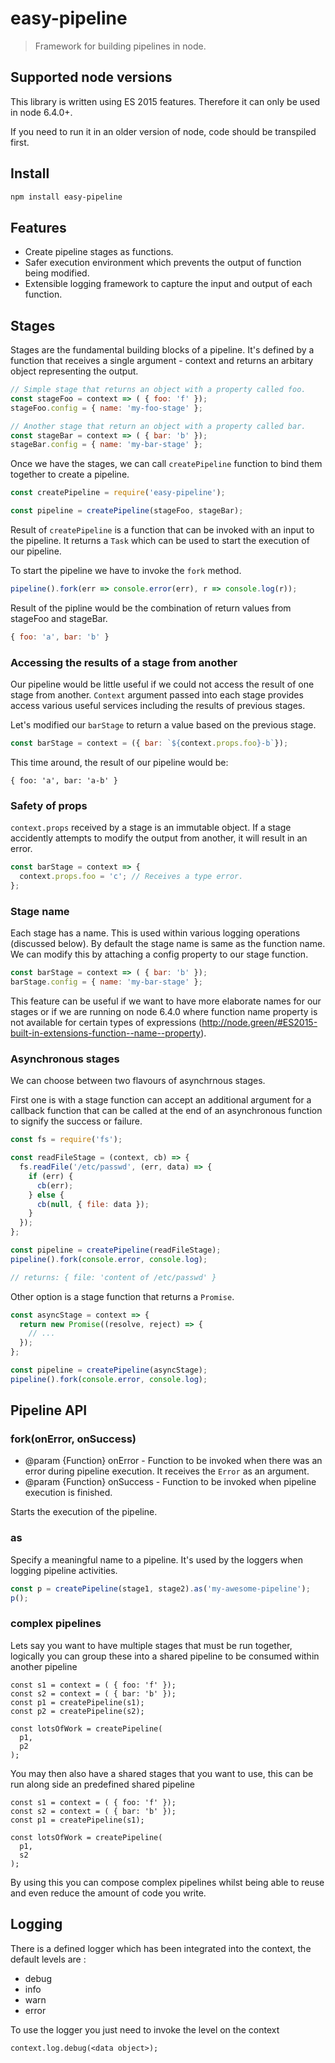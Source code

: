 # easy-pipeline
> Framework for building pipelines in node.

## Supported node versions
This library is written using ES 2015 features. Therefore it can only be 
used in node 6.4.0+. 

If you need to run it in an older version of node, code should be transpiled
first.

## Install
```sh
npm install easy-pipeline
```

## Features
- Create pipeline stages as functions.
- Safer execution environment which prevents the output of function being modified.
- Extensible logging framework to capture the input and output of each function.

## Stages
Stages are the fundamental building blocks of a pipeline. 
It's defined by a function that receives a single argument - context and 
returns an arbitary object representing the output.

```javascript
// Simple stage that returns an object with a property called foo.
const stageFoo = context => ( { foo: 'f' });
stageFoo.config = { name: 'my-foo-stage' };

// Another stage that return an object with a property called bar.
const stageBar = context => ( { bar: 'b' });
stageBar.config = { name: 'my-bar-stage' };
```

Once we have the stages, we can call ```createPipeline``` function to bind them 
together to create a pipeline. 

```javascript
const createPipeline = require('easy-pipeline');

const pipeline = createPipeline(stageFoo, stageBar);
```

Result of ```createPipeline``` is a function that can be invoked with an input
to the pipeline. It returns a ```Task``` which can be used to start the 
execution of our pipeline.

To start the pipeline we have to invoke the ```fork``` method.

```javascript
pipeline().fork(err => console.error(err), r => console.log(r));
```

Result of the pipline would be the combination of return values from stageFoo 
and stageBar.

```javascript
{ foo: 'a', bar: 'b' }
```

### Accessing the results of a stage from another
Our pipeline would be little useful if we could not access the result of 
one stage from another. ```Context``` argument passed into each stage provides
access various useful services including the results of previous stages.

Let's modified our ```barStage``` to return a value based on the previous stage.

```javascript
const barStage = context = ({ bar: `${context.props.foo}-b`});
```

This time around, the result of our pipeline would be:
```
{ foo: 'a', bar: 'a-b' }
```

### Safety of props
```context.props``` received by a stage is an immutable object. If a stage
accidently attempts to modify the output from another, it will result in an error.

```javascript
const barStage = context => {
  context.props.foo = 'c'; // Receives a type error.
};
```

### Stage name
Each stage has a name. This is used within various logging operations 
(discussed below). By default the stage name is same as the function name. 
We can modify this by attaching a config property to our stage function.

```javascript
const barStage = context => ( { bar: 'b' });
barStage.config = { name: 'my-bar-stage' };
```

This feature can be useful if we want to have more elaborate names for our 
stages or if we are running on node 6.4.0 where function name property is 
not available for certain types of expressions (http://node.green/#ES2015-built-in-extensions-function--name--property). 

### Asynchronous stages
We can choose between two flavours of asynchrnous stages.

First one is with a stage function can accept an additional argument 
for a callback function that can be called at the end of an asynchronous 
function to signify the success or failure.

```javascript
const fs = require('fs');

const readFileStage = (context, cb) => {
  fs.readFile('/etc/passwd', (err, data) => {
    if (err) {
      cb(err);
    } else {
      cb(null, { file: data });
    }
  });
};

const pipeline = createPipeline(readFileStage);
pipeline().fork(console.error, console.log);

// returns: { file: 'content of /etc/passwd' }
```

Other option is a stage function that returns a ```Promise```.

```javascript
const asyncStage = context => {
  return new Promise((resolve, reject) => {
    // ...
  });
};

const pipeline = createPipeline(asyncStage);
pipeline().fork(console.error, console.log);

```

## Pipeline API
### fork(onError, onSuccess)
- @param {Function} onError - Function to be invoked when there was an 
  error during pipeline execution. It receives the ```Error``` as an 
  argument.
- @param {Function} onSuccess - Function to be invoked when pipeline execution
  is finished. 

Starts the execution of the pipeline.

### as
Specify a meaningful name to a pipeline. It's used by the loggers when 
logging pipeline activities.

```javascript
const p = createPipeline(stage1, stage2).as('my-awesome-pipeline');
p();
```

### complex pipelines
Lets say you want to have multiple stages that must be run together, logically you can group these into a 
shared pipeline to be consumed within another pipeline
```
const s1 = context = ( { foo: 'f' });
const s2 = context = ( { bar: 'b' });
const p1 = createPipeline(s1);
const p2 = createPipeline(s2);

const lotsOfWork = createPipeline(
  p1,
  p2
);
```

You may then also have a shared stages that you want to use, this can be run along side an predefined
shared pipeline
```
const s1 = context = ( { foo: 'f' });
const s2 = context = ( { bar: 'b' });
const p1 = createPipeline(s1);

const lotsOfWork = createPipeline(
  p1,
  s2
);
```

By using this you can compose complex pipelines whilst being able to reuse and even reduce the amount of code you write.

## Logging
There is a defined logger which has been integrated into the context, the default levels are :
- debug
- info 
- warn
- error

To use the logger you just need to invoke the level on the context
```
context.log.debug(<data object>);
```
